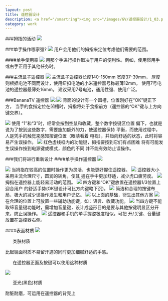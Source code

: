 ```yaml
---
layout: post
title: 遥控器设计
description: <a href="/smartring"><img src="/images/GV/遥控器设计/1_03.png"></a>
category: work
---
```



###拇指的活动
<img src="/images/GV/遥控器设计/1_03.png">

###单手操作哪家强?
<img src="/images/GV/遥控器设计/2_03.png">
用户会用他们的拇指来定位考虑他们需要的范围。

####单手使用率
<img src="/images/GV/遥控器设计/3_03.png">
用那个手进行操作取决于用户的便利性。例如，使用惯用手或右手正用于其他任务时。

###主流盒子遥控器
<img src="/images/GV/遥控器设计/4_03.png">
主流盒子遥控器长度140-150mm 宽度37-39mm，
厚度则根据电池不同而设计，使用纽扣电池的小米遥控器号称最薄12mm。
使用7号电池的遥控器最薄处16mm。
建议采用7号电池，通用性强、使用广泛。

###BananaTV 遥控器
<img src="/images/GV/遥控器设计/5_03.png">
<img src="/images/GV/遥控器设计/6_03.png">
背面的设计有一个凹槽，位置刚好在“OK”键正下方，
当手的食指定位在凹槽时，拇指将处于食指前方（遥控器的“OK”键与上方向键交界）。

<img src="/images/GV/遥控器设计/7_03.png">
使用 “1”和“3”时，经常会按到空鼠和收藏，整个数字按键区位置
偏下，也就是说为了按到这些数字，需要施加额外的力，使遥控器保持
平衡，而使用过程中，人是凭手的触觉来感知按键位置（眼睛看着
电视），并趋向舒适的状态，此时将容易产生误操作。

<img src="/images/GV/遥控器设计/8_03.png">
红色虚线框内的功能键，拇指要按到它们有点困难
将有可能发生误操作按到电源键或模式，颜色的不同
并不能有效防止误操作。

###我们将进行重新设计
####单手操作遥控器
<img src="/images/GV/遥控器设计/9_03.png">

<img src="/images/GV/遥控器设计/10_03.png">
当拇指在较高的位置时操作更为灵活，也能更好握住遥控器。

<img src="/images/GV/遥控器设计/11_03.png">
遥控器大小采用主流合理尺寸，圆润的转角，使其
握在手中更加舒适，减少虎口疲劳度。


<img src="/images/GV/遥控器设计/12_03.png">
拇指在遥控器上能轻易活动的范围。

<img src="/images/GV/遥控器设计/13_03.png">
四方键和“OK”键放置在遥控器1/3位置上迎合用户
的舒适手势(OK键设计可比方向键略下沉)。

<img src="/images/GV/遥控器设计/14_03.png">
简洁和合理的按键布局，极大的减少误操作发生和用户记忆。

<img src="/images/GV/遥控器设计/15_03.png">
以上面的基础，衍生出其他方案

<img src="/images/GV/遥控器设计/16_03.png">
在合理的位置上可放置一些辅助功能键，如：语言、收藏功能。

<img src="/images/GV/遥控器设计/17_03.png">
当四方键不能取缔音量键功能时，需增加音量键，设计成竖形目的是要与其他按键明显区分开来，防止误操作。
<img src="/images/GV/遥控器设计/18_03.png">
遥控器和手机的单手握姿极度相似，可把
开/关键、音量键放置在遥控器右侧。

####表面材质
<img src="/images/GV/遥控器设计/19.jpg">
<ul>类肤材质</ul>
比起镜面材质不易留汗迹的同时更加细腻舒适的手感。
<ul>在遥控器正面及按键可以使用这种材质</ul>

<img src="/images/GV/遥控器设计/20.jpg">
<ul>亚光(黑色)材质</ul>
耐脏耐磨，可运用在遥控器的背壳上